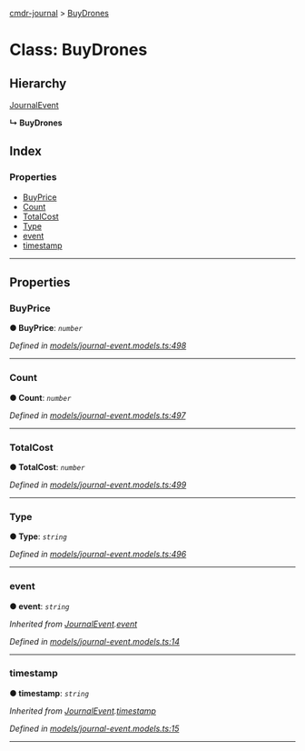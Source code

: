 [cmdr-journal](../README.md) > [BuyDrones](../classes/buydrones.md)



# Class: BuyDrones

## Hierarchy


 [JournalEvent](journalevent.md)

**↳ BuyDrones**







## Index

### Properties

* [BuyPrice](buydrones.md#buyprice)
* [Count](buydrones.md#count)
* [TotalCost](buydrones.md#totalcost)
* [Type](buydrones.md#type)
* [event](buydrones.md#event)
* [timestamp](buydrones.md#timestamp)



---
## Properties
<a id="buyprice"></a>

###  BuyPrice

**●  BuyPrice**:  *`number`* 

*Defined in [models/journal-event.models.ts:498](https://github.com/chrisbruford/cmdr-journal/blob/0588b1f/src/models/journal-event.models.ts#L498)*





___

<a id="count"></a>

###  Count

**●  Count**:  *`number`* 

*Defined in [models/journal-event.models.ts:497](https://github.com/chrisbruford/cmdr-journal/blob/0588b1f/src/models/journal-event.models.ts#L497)*





___

<a id="totalcost"></a>

###  TotalCost

**●  TotalCost**:  *`number`* 

*Defined in [models/journal-event.models.ts:499](https://github.com/chrisbruford/cmdr-journal/blob/0588b1f/src/models/journal-event.models.ts#L499)*





___

<a id="type"></a>

###  Type

**●  Type**:  *`string`* 

*Defined in [models/journal-event.models.ts:496](https://github.com/chrisbruford/cmdr-journal/blob/0588b1f/src/models/journal-event.models.ts#L496)*





___

<a id="event"></a>

###  event

**●  event**:  *`string`* 

*Inherited from [JournalEvent](journalevent.md).[event](journalevent.md#event)*

*Defined in [models/journal-event.models.ts:14](https://github.com/chrisbruford/cmdr-journal/blob/0588b1f/src/models/journal-event.models.ts#L14)*





___

<a id="timestamp"></a>

###  timestamp

**●  timestamp**:  *`string`* 

*Inherited from [JournalEvent](journalevent.md).[timestamp](journalevent.md#timestamp)*

*Defined in [models/journal-event.models.ts:15](https://github.com/chrisbruford/cmdr-journal/blob/0588b1f/src/models/journal-event.models.ts#L15)*





___


